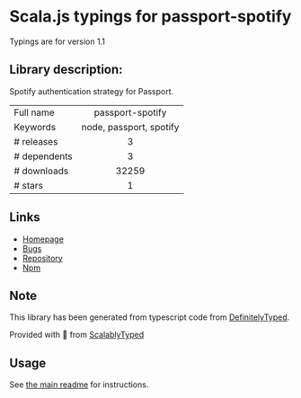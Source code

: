 
# Scala.js typings for passport-spotify

Typings are for version 1.1

## Library description:
Spotify authentication strategy for Passport.

|                    |                 |
| ------------------ | :-------------: |
| Full name          | passport-spotify |
| Keywords           | node, passport, spotify |
| # releases         | 3 |
| # dependents       | 3 |
| # downloads        | 32259 |
| # stars            | 1 |

## Links
- [Homepage](https://github.com/jmperez/passport-spotify#readme)
- [Bugs](https://github.com/jmperez/passport-spotify/issues)
- [Repository](https://github.com/jmperez/passport-spotify)
- [Npm](https://www.npmjs.com/package/passport-spotify)
    


## Note
This library has been generated from typescript code from [DefinitelyTyped](https://definitelytyped.org).

Provided with :purple_heart: from [ScalablyTyped](https://github.com/oyvindberg/ScalablyTyped)

## Usage
See [the main readme](../../readme.md) for instructions.



